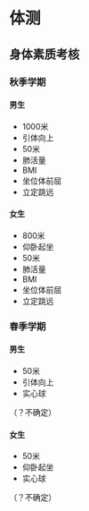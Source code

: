# 体测

## 身体素质考核

### 秋季学期

#### 男生

+ 1000米
+ 引体向上
+ 50米
+ 肺活量
+ BMI
+ 坐位体前屈
+ 立定跳远

#### 女生

+ 800米
+ 仰卧起坐
+ 50米
+ 肺活量
+ BMI
+ 坐位体前屈
+ 立定跳远

### 春季学期

#### 男生

+ 50米
+ 引体向上
+ 实心球

（？不确定）

#### 女生

+ 50米
+ 仰卧起坐
+ 实心球

（？不确定）